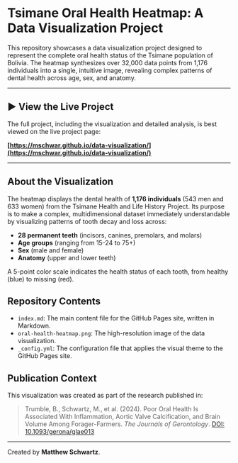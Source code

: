 # Tsimane Oral Health Heatmap: A Data Visualization Project

This repository showcases a data visualization project designed to represent the complete oral health status of the Tsimane population of Bolivia. The heatmap synthesizes over 32,000 data points from 1,176 individuals into a single, intuitive image, revealing complex patterns of dental health across age, sex, and anatomy.

---

## ▶️ View the Live Project

The full project, including the visualization and detailed analysis, is best viewed on the live project page:

**[https://mschwar.github.io/data-visualization/](https://mschwar.github.io/data-visualization/)**

---

## About the Visualization

The heatmap displays the dental health of **1,176 individuals** (543 men and 633 women) from the Tsimane Health and Life History Project. Its purpose is to make a complex, multidimensional dataset immediately understandable by visualizing patterns of tooth decay and loss across:
*   **28 permanent teeth** (incisors, canines, premolars, and molars)
*   **Age groups** (ranging from 15-24 to 75+)
*   **Sex** (male and female)
*   **Anatomy** (upper and lower teeth)

A 5-point color scale indicates the health status of each tooth, from healthy (blue) to missing (red).

## Repository Contents

*   `index.md`: The main content file for the GitHub Pages site, written in Markdown.
*   `oral-health-heatmap.png`: The high-resolution image of the data visualization.
*   `_config.yml`: The configuration file that applies the visual theme to the GitHub Pages site.

## Publication Context

This visualization was created as part of the research published in:

> Trumble, B., Schwartz, M., et al. (2024). Poor Oral Health Is Associated With Inflammation, Aortic Valve Calcification, and Brain Volume Among Forager-Farmers. *The Journals of Gerontology*. [DOI: 10.1093/gerona/glae013](https://doi.org/10.1093/gerona/glae013)

---

Created by **Matthew Schwartz**.

